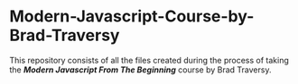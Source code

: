# Modern-Javascript-Course-by-Brad-Traversy
This repository consists of all the files created during the process of taking the ***Modern Javascript From The Beginning*** course by Brad Traversy.
